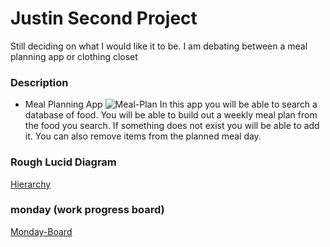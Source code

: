 # Justin Second Project

Still deciding on what I would like it to be. I am debating between a meal planning app or clothing closet

### Description

- Meal Planning App
  ![Meal-Plan](https://jordosworld.com/wp-content/uploads/2021/05/meal-plan-2-1-791x1024.jpg 'Text to show on mouseover')
  In this app you will be able to search a database of food. You will be able to build out a weekly meal plan from the food you search. If something does not exist you will be able to add it. You can also remove items from the planned meal day.

### Rough Lucid Diagram

[Hierarchy](https://lucid.app/lucidchart/91aff5fa-7bd7-46ff-97d3-a5ae88404180/edit?viewport_loc=-11%2C-11%2C1419%2C1041%2C0_0&invitationId=inv_4b539dcf-9085-4c5b-bd94-d77da31712fb)

### monday (work progress board)

[Monday-Board](https://view.monday.com/3399388922-7248cbd95601e76bf4d3227d5d8c5af0?r=use1)
